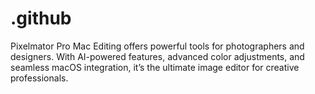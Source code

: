 # .github
Pixelmator Pro Mac Editing offers powerful tools for photographers and designers. With AI-powered features, advanced color adjustments, and seamless macOS integration, it’s the ultimate image editor for creative professionals.

